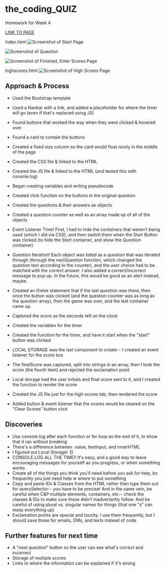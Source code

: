 # the_coding_QUIZ

Homework for Week 4

[LINK TO PAGE](https://theoriginalison.github.io/the-coding-QUIZ/)

index.html
![Screenshot of Start Page](/ReadMeImages.startquiz.png)

![Screenshot of Question](/ReadMeImages.question.png)

![Screenshot of Finished, Enter Scores Page](/ReadMeImages.finishedquiz.png)

highscores.html
![Screenshot of High Scores Page](/ReadMeImages.highscores.png)

## Approach & Process

- Used the Bootstrap template
- Used a Navbar with a link, and added a placeholder for where the timer will go (even if that's replaced using JS)
- Found buttons that worked the way when they were clicked & hovered over
- Found a card to contain the buttons
- Created a fixed size column so the card would float nicely in the middle of the page
- Created the CSS file & linked to the HTML
- Created the JS file & linked to the HTML (and tested this with console.log)
- Began creating variables and writing pseudocode
- Created click function on the buttons in the original question
- Created the questions & their answers as objects
- Created a question counter as well as an array made up of all of the objects
- Event Listener Time! First, I had to hide the containers that weren't being used (which I did via CSS), and then switch them when the Start Button was clicked (to hide the Start container, and show the Question container)
- Question Iteration! Each object was listed as a question that was iterated through (through the nextQuestion function, which changed the question text according to the counter), and the user choice had to be matched with the correct answer. I also added a correct/incorrect message to pop up. In the future, this would be good as an alert instead, maybe.
- Created an if/else statement that if the last question was there, then once the button was clicked (and the question counter was as long as the question array), then the game was over, and the last container came up.
- Captured the score as the seconds left on the clock

- Created the variables for the timer
- Created the function for the timer, and have it start when the "start" button was clicked

- LOCAL STORAGE was the last component to create-- I created an event listener for the score box
- The finalScore was captured, split into strings in an array, then I took the score (the fourth item) and rejected the exclamation point
- Local storage had the user initials and final score sent to it, and I created the function to render the score
- Created the JS file just for the high scores tab, then rendered the score
- Added button & event listener that the scores would be cleared on the "Clear Scores" button click

## Discoveries

- Use console.log after each function or for loop as the end of it, to show that it ran without breaking
- There's a difference between .value, textInput, and innerHTML
- I figured out Local Storage! :D
- CONSOLE.LOG ALL THE TIME!! It's easy, and a good way to leave encouraging messages for yourself as you progress, or when something works
- Create all of the things you think you'll need before you ask for help, bc frequently you just need help w where to put something
- Copy and paste IDs & Classes from the HTML rather than type them out for querySelector-- you have to be precise! And in the same vein, be careful when C&P multiple elements, containers, etc-- check the classes & IDs to make sure those didn't inadvertantly follow. And be careful of using plural vs. singular names for things (that one "s" can mess everything up)
- Exclamation points are special and touchy. I use them frequently, but I should save those for emails, DMs, and texts instead of code

## Further features for next time

- A "next question" button so the user can see what's correct and incorrect
- Storage of multiple scores
- Links to where the information can be explained if it's wrong
